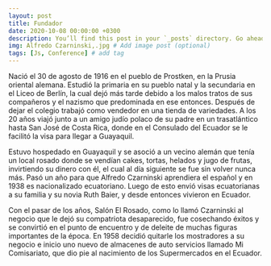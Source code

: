 ```yaml
---
layout: post
title: Fundador
date: 2020-10-08 00:00:00 +0300
description: You’ll find this post in your `_posts` directory. Go ahead and edit it and re-build the site to see your changes. # Add post description (optional)
img: Alfredo Czarninski,.jpg # Add image post (optional)
tags: [Js, Conference] # add tag
---
```

Nació el 30 de agosto de 1916 en el pueblo de Prostken, en la Prusia oriental alemana. Estudió la primaria en su pueblo natal y la secundaria en el Liceo de Berlín, la cual dejó más tarde debido a los malos tratos de sus compañeros y el nazismo que predominada en ese entonces. Después de dejar el colegio trabajó como vendedor en una tienda de variedades. A los 20 años viajó junto a un amigo judío polaco de su padre en un trasatlántico hasta San José de Costa Rica, donde en el Consulado del Ecuador se le facilitó la visa para llegar a Guayaquil.

Estuvo hospedado en Guayaquil y se asoció a un vecino alemán que tenía un local rosado donde se vendían cakes, tortas, helados y jugo de frutas, invirtiendo su dinero con él, el cual al día siguiente se fue sin volver nunca más. Pasó un año para que Alfredo Czarninski aprendiera el español y en 1938 es nacionalizado ecuatoriano. Luego de esto envió visas ecuatorianas a su familia y su novia Ruth Baier, y desde entonces vivieron en Ecuador.

Con el pasar de los años, Salón El Rosado, como lo llamó Czarninski al negocio que le dejó su compatriota desaparecido, fue cosechando éxitos y se convirtió en el punto de encuentro y de deleite de muchas figuras importantes de la época. En 1958 decidió quitarle los mostradores a su negocio e inicio uno nuevo de almacenes de auto servicios llamado Mi Comisariato, que dio pie al nacimiento de los Supermercados en el Ecuador.
